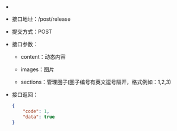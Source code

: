 * 
* 接口地址：/post/release

* 提交方式：POST

* 接口参数：

  * content：动态内容

  * images：图片

  * sections：管理圈子\(圈子编号有英文逗号隔开，格式例如：1,2,3\)

* 接口返回：

  ```json
  {
      "code": 1,
      "data": true
  }
  ```



